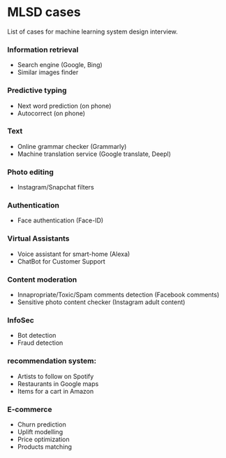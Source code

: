 # MLSD cases

List of cases for machine learning system design interview.

### Information retrieval
+ Search engine (Google, Bing)
+ Similar images finder  

### Predictive typing
+ Next word prediction (on phone)
+ Autocorrect (on phone)

### Text 
+ Online grammar checker (Grammarly)
+ Machine translation service (Google translate, Deepl)

### Photo editing
+ Instagram/Snapchat filters

### Authentication
+ Face authentication (Face-ID) 

### Virtual Assistants
+ Voice assistant for smart-home (Alexa)
+ ChatBot for Customer Support

### Content moderation
+ Innapropriate/Toxic/Spam comments detection (Facebook comments)
+ Sensitive photo content checker (Instagram adult content)

### InfoSec
+ Bot detection
+ Fraud detection

### recommendation system: 
+ Artists to follow on Spotify  
+ Restaurants in Google maps  
+ Items for a cart in Amazon  
  
### E-commerce
+ Churn prediction  
+ Uplift modelling
+ Price optimization
+ Products matching
